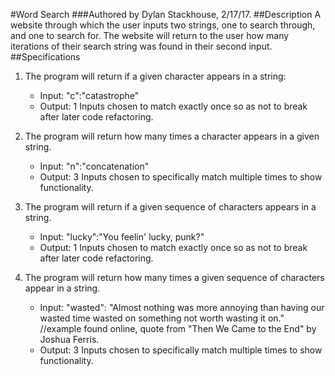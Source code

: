 #Word Search
###Authored by Dylan Stackhouse, 2/17/17.
##Description
A website through which the user inputs two strings, one to search through, and one to search for. The website will return to the user how many iterations of their search string was found in their second input.
##Specifications
1. The program will return if a given character appears in a string:
    * Input: "c":"catastrophe"
    * Output: 1
    Inputs chosen to match exactly once so as not to break after later code refactoring.

2. The program will return how many times a character appears in a given string.
    * Input: "n":"concatenation"
    * Output: 3
    Inputs chosen to specifically match multiple times to show functionality.

2. The program will return if a given sequence of characters appears in a string.
    * Input: "lucky":"You feelin' lucky, punk?"
    * Output: 1
    Inputs chosen to match exactly once so as not to break after later code refactoring.

3. The program will return how many times a given sequence of characters appear in a string.
    * Input: "wasted": "Almost nothing was more annoying than having our wasted time wasted on something not worth wasting it on." //example found online, quote from "Then We Came to the End" by Joshua Ferris.
    * Output: 3
    Inputs chosen to specifically match multiple times to show functionality.
